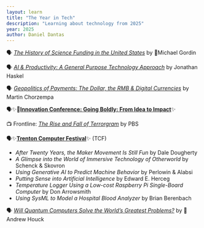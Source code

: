 ```yaml
---
layout: learn
title: "The Year in Tech"
description: "Learning about technology from 2025"
year: 2025
author: Daniel Dantas
---
```


🗣️ [_The History of Science Funding in the United States_](https://alumni.princeton.edu/events/tigerside-chat-history-science-funding-united-states) by 🐯Michael Gordin <!-- 6/10/2025 -->

🗣️ [*AI & Productivity: A General Purpose Technology Approach*](https://bcf.princeton.edu/events/jonathan-haskel-on-ai-and-productivity-a-general-purpose-technology-approach/) by Jonathan Haskel <!-- 6/5/2025 -->

🗣️ [*Geopolitics of Payments: The Dollar, the RMB & Digital Currencies*](https://bcf.princeton.edu/events/martin-chorzempa-on-geopolitics-of-payments-the-dollar-the-rmb-and-digital-currencies/) by Martin Chorzempa <!-- 5/28/2025 -->

🗣️✨🐯[**Innovation Conference: Going Boldly: From Idea to Impact**](https://innovation.princeton.edu/reunions2025)✨ <!-- 5/23/2025 -->

<!--📔 [_New Scientist_](https://www.newscientist.com/): Science & Technology News, Mar. 22 - Apr. 4  4/2/2025 -->

📺 Frontline: [_The Rise and Fall of Terrorgram_](https://www.pbs.org/wgbh/frontline/documentary/the-rise-and-fall-of-terrorgram/) by PBS <!-- 4/1/2025 -->

🗣️✨[**Trenton Computer Festival**](https://tcf-nj.org/)✨ (TCF) <!-- 3/29/2025 -->
- _After Twenty Years, the Maker Movement Is Still Fun_	by Dale Dougherty
- _A Glimpse into the World of Immersive Technology of Otherworld_	by	Schenck & Skovron
- _Using Generative AI to Predict Machine Behavior_ by Perlowin & Alabsi
- _Putting Sense into Artificial Intelligence_ by Edward E. Herceg
- _Temperature Logger Using a Low-cost Raspberry Pi Single-Board Computer_ by Don Arrowsmith
- _Using SysML to Model a Hospital Blood Analyzer_ by Brian Berenbach


<!-- 📔 [_Popular Mechanics_](https://www.popularmechanics.com/), Mar. - Apr.  3/28/2025 -->

<!-- 📔 [_Quanta_](https://www.quantamagazine.org/), Jan. - Feb. 19 3/21/2025 -->

🗣️ [_Will Quantum Computers Solve the World’s Greatest Problems?_](https://www.pppl.gov/events/2025/science-saturday-will-quantum-computers-solve-world%E2%80%99s-greatest-problems) by 🐯Andrew Houck <!-- 3/1/2025 -->
